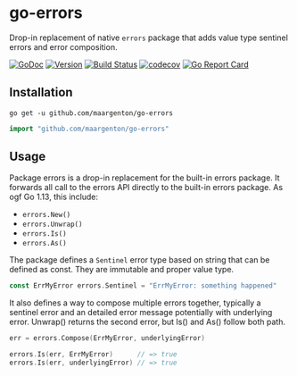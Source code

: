 # go-errors

Drop-in replacement of native `errors` package that adds value type sentinel errors and error composition.

[![GoDoc](https://godoc.org/github.com/maargenton/go-errors?status.svg)](https://godoc.org/github.com/maargenton/go-errors)
[![Version](https://img.shields.io/github/tag/maargenton/go-errors.svg)](https://github.com/maargenton/go-errors)
[![Build Status](https://travis-ci.org/maargenton/go-errors.svg?branch=master)](https://travis-ci.org/maargenton/go-errors)
[![codecov](https://codecov.io/gh/maargenton/go-errors/branch/master/graph/badge.svg)](https://codecov.io/gh/maargenton/go-errors)
[![Go Report Card](https://goreportcard.com/badge/github.com/maargenton/go-errors)](https://goreportcard.com/report/github.com/maargenton/go-errors)


## Installation

```shell
go get -u github.com/maargenton/go-errors
```

```go
import "github.com/maargenton/go-errors"
```

## Usage

Package errors is a drop-in replacement for the built-in errors package. It
forwards all call to the errors API directly to the built-in errors package.
As ogf Go 1.13, this include:

- `errors.New()`
- `errors.Unwrap()`
- `errors.Is()`
- `errors.As()`


The package defines a `Sentinel` error type based on string that can be
defined as const. They are immutable and proper value type.

```go
const ErrMyError errors.Sentinel = "ErrMyError: something happened"
```

It also defines a way to compose multiple errors together, typically a
sentinel error and an detailed error message potentially with underlying
error. Unwrap() returns the second error, but Is() and As() follow both path.

```go
err = errors.Compose(ErrMyError, underlyingError)

errors.Is(err, ErrMyError)      // => true
errors.Is(err, underlyingError) // => true
```
